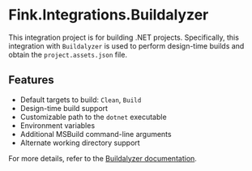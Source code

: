 # Fink.Integrations.Buildalyzer

This integration project is for building .NET projects. Specifically, this integration with `Buildalyzer` is used to perform design-time builds and obtain the `project.assets.json` file.

## Features

- Default targets to build: `Clean`, `Build`
- Design-time build support
- Customizable path to the `dotnet` executable
- Environment variables
- Additional MSBuild command-line arguments
- Alternate working directory support

For more details, refer to the [Buildalyzer documentation](https://github.com/daveaglick/Buildalyzer).
